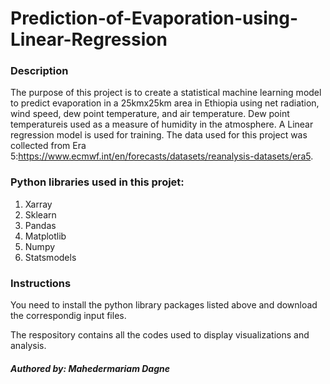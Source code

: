 # Prediction-of-Evaporation-using-Linear-Regression

### Description
The purpose of this project is to create a statistical machine learning model to predict evaporation in a 25kmx25km area in Ethiopia using net radiation, wind speed, dew point temperature, and air temperature. Dew point temperatureis used as a measure of humidity in the atmosphere. A Linear regression model is used for training. The data used for this project was collected from Era 5:https://www.ecmwf.int/en/forecasts/datasets/reanalysis-datasets/era5.

### Python libraries used in this projet:
1. Xarray
2. Sklearn
3. Pandas
4. Matplotlib
5. Numpy
6. Statsmodels

### Instructions
You need to install the python library packages listed above and download the correspondig input files.

The respository contains all the codes used to display visualizations and analysis.

##### Authored by: Mahedermariam Dagne


